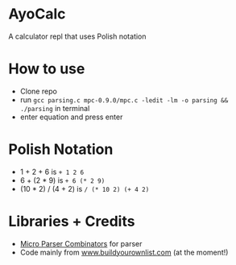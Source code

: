 # AyoCalc
A calculator repl that uses Polish notation

# How to use

- Clone repo
- run `gcc parsing.c mpc-0.9.0/mpc.c -ledit -lm -o parsing && ./parsing` in terminal
- enter equation and press enter

# Polish Notation
- 1 + 2 + 6	is	`+ 1 2 6`
- 6 + (2 * 9)	is	`+ 6 (* 2 9)`
- (10 * 2) / (4 + 2)	is	`/ (* 10 2) (+ 4 2)`

# Libraries + Credits
- [Micro Parser Combinators](https://github.com/orangeduck/mpc) for parser
- Code mainly from www.buildyourownlist.com (at the moment!)
